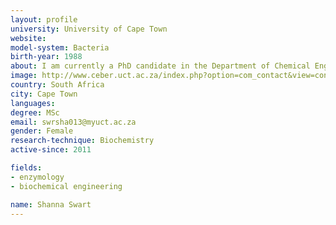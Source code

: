```yaml
---
layout: profile
university: University of Cape Town
website:
model-system: Bacteria
birth-year: 1988
about: I am currently a PhD candidate in the Department of Chemical Engineering at the University of Cape Town, South Africa. I studied previously at Rhodes University where I obtained my Undergraduate degree in Chemistry and Biochemistry, as well as  Honours and Masters Degrees in Biochemistry. My research interests are in nanotechnology and enzymology including enzyme immobilization.
image: http://www.ceber.uct.ac.za/index.php?option=com_contact&view=contact&id=90%3Ashanna-swart&catid=8%3Aphd-students&Itemid=63
country: South Africa
city: Cape Town
languages:
degree: MSc
email: swrsha013@myuct.ac.za
gender: Female
research-technique: Biochemistry
active-since: 2011

fields:
- enzymology
- biochemical engineering

name: Shanna Swart
---
```

